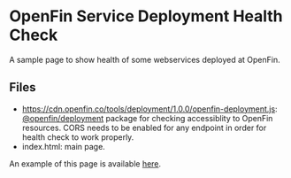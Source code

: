 # OpenFin Service Deployment Health Check

A sample page to show health of some webservices deployed at OpenFin.

## Files

* https://cdn.openfin.co/tools/deployment/1.0.0/openfin-deployment.js: [@openfin/deployment](https://www.npmjs.com/package/@openfin/deployment) package for checking accessiblity to OpenFin resources.  CORS needs to be enabled for any endpoint in order for health check to work properly.
* index.html: main page.

An example of this page is available [here](https://cdn.openfin.co/health/deployment/index.html).
